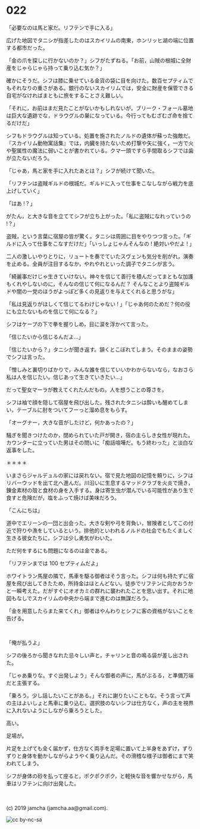 

# 022

「必要なのは馬と家だ。リフテンで手に入る」

広げた地図でタニシが指差したのはスカイリムの南東，ホンリッヒ湖の端に位置する都市だった。

「金の爪を探しに行かないのか？」シフがたずねる。「お前，山賊の根城に全財産をじゃらじゃら持って乗り込む気か？」

確かにそうだ。シフは膝に乗せている金貨の袋に目を向けた。数百セプティムでもそれなりの重さがある。銀行のないスカイリムでは，安全に財産を保管できる自宅がなければまともに旅をすることさえ難しい。

「それに，お前はまだ見たことがないかもしれないが，ブリーク・フォール墓地は巨大な遺跡でな，ドラウグルの巣になっている。今行ってもむざむざ命を捨てるだけだ」

シフもドラウグルは知っている。処置を施されたノルドの遺体が蘇った強敵だ。『スカイリム動物寓話集』では，内臓を持たないため打撃や矢に強く，一方で火や聖属性の魔法に弱いことが書かれている。クマ一頭ですら手間取るシフでは歯が立たないだろう。

「じゃあ，馬と家を手に入れたあとは？」シフが続けて聞いた。

「リフテンは盗賊ギルドの根城だ。ギルドに入って仕事をこなしながら戦力を底上げしていく」

「はあ !？」

がたん，と大きな音を立ててシフが立ち上がった。「私に盗賊になれっていうの !？」

盗賊，という言葉に宿屋の皆が驚く。タニシは周囲に目をやりつつ言った。「ギルドに入って仕事をこなすだけだ」「いっしょじゃんそんなの ! 絶対いやだよ ! 」

二人の激しいやりとりに，リュートを奏でていたスヴェンも気分を削がれ，演奏を止める。全員が注目するなか，やれやれといった調子でタニシが言う。

「綺麗事だけじゃ生きていけない。神々を信じて善行を積んだってまともな加護もくれやしないのに，そんなの信じて何になるんだ？ そんなことより盗賊ギルドや闇の一党のほうがよっぽど多くの見返りを与えてくれると思うがな」

「私は見返りがほしくて信じてるわけじゃない ! 」「じゃあ何のためだ？何の役にも立たないものを信じて何になる？」

シフはケープの下で拳を握りしめ，目に涙を浮かべて言った。

「信じたいから信じるんだよ…」

「信じたいから？」タニシが聞き返す。頷くとこぼれてしまう。そのままの姿勢でシフは言った。

「憎しみと裏切りばかりで，みんな誰を信じていいかわからないなら，なおさら私は人を信じたい。信じあって生きていきたい…」

だって聖女マーラが教えてくれたんだもの。人を想うことの尊さを。

シフは袖で顔を隠して宿屋を飛び出した。残されたタニシは酔いも醒めてしまい，テーブルに肘をついてフーっと溜め息をもらす。

「オーグナー，大きな音がしたけど，何かあったの？」

騒ぎを聞きつけたのか，閉められていた戸が開き，宿の主らしき女性が現れた。カウンターに立っていた男はその問いに「痴話喧嘩だ。もう終わった」と淡白な返事をした。

＊＊＊＊

いまさらジャルデュルの家には戻れない。宿で見た地図の記憶を頼りに，シフはリバーウッドを出て北へ進んだ。川沿いに生息するマッドクラブを火炎で焼き，錬金素材の殻と食材の身を入手する。身は寄生虫が潜んでいる可能性があり生で食すと危険だが，塩をふって焼けば美味だろう。

「こんにちは」

道中でエリーンの一団と出会った。大きな剣や弓を背負い，冒険者としてこの付近で狩りや漁をしているという。排他的といわれるノルドの社会でもたくましく生きる彼女たちに，シフは少し勇気がわいた。

ただ何をするにも問題になるのは金である。

「リフテンまでは 100 セプティムだよ」

ホワイトラン馬屋の隣で，馬車を駆る御者はそう言った。シフは何も持たずに宿屋を飛び出してきたため，所持金はほとんどない。徒歩でリフテンに向かおうかと一瞬考えた。だがすぐにオオカミの群れに襲われたことを思い出す。それに地図もなしでスカイリムの中央から端まで進むのは無謀だろう。

「金を用意したらまた来てくれ」御者はやんわりとシフに客の資格がないことを告げる。

<br>

「俺が払うよ」

シフの後ろから聞きなれた忌々しい声と，チャリンと音の鳴る袋が差し出された。

「じゃあ乗りな。すぐ出発しよう」そんな御者の声に，馬がぶるる，と準備万端だと主張する。

「乗ろう。少し話したいことがある。」それに謝りたいこともな。そう言って声の主はよいしょと馬車に乗り込む。選択肢のないシフは仕方なく，声の主を視界に入れないようにしながら乗ろうとした。

高い。

足場が。

片足を上げても全く届かず，仕方なく両手を足場に置いて上半身をあずけ，ずりずりと身体を動かしながらようやく乗り込んだ。その滑稽な様子は御者にまで笑われてしまう。

シフが身体の砂を払って座ると，ポクポクポク，と軽快な音を響かせながら，馬車はリフテンに向け出発した。

<br>
<br>
(c) 2019 jamcha (jamcha.aa@gmail.com).

![cc by-nc-sa](https://i.creativecommons.org/l/by-nc-sa/4.0/88x31.png)

